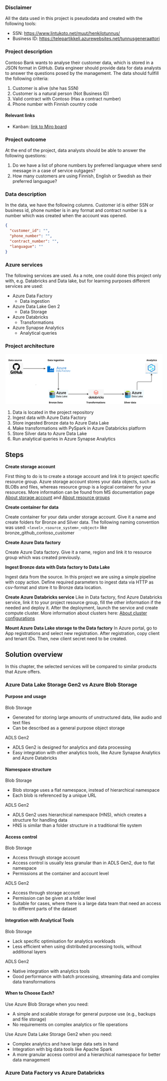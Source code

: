 ### Disclaimer
All the data used in this project is pseudodata and created with the following tools:
- SSN: https://www.lintukoto.net/muut/henkilotunnus/
- Business ID: https://telepartikkeli.azurewebsites.net/tunnusgeneraattori

### Project description

Contoso Bank wants to analyse their customer data, which is stored in a JSON format in GitHub. Data engineer should provide data for data analysts to answer the questions posed by the management. The data should fullfill the following criteria: 
1. Customer is alive (she has SSN)
2. Customer is a natural person (Not Business ID)
3. Valid contract with Contoso (Has a contract number)
4. Phone number with Finnish country code

#### Relevant links
- Kanban: [link to Miro board](https://miro.com/app/board/uXjVLejWrWU=/)

### Project outcome
At the end of the project, data analysts should be able to answer the following questions: 
1. Do we have a list of phone numbers by preferred languague where send message in a case of service outgages? 
2. How many customers are using Finnish, English or Swedish as their preferred languague?

### Data description
In the data, we have the following columns. Customer id is either SSN or business id, phone number is in any format and contract number is a number which was created when the account was opened. 
```json
{
  "customer_id": "",
  "phone_number": "",
  "contract_number": "",
  "languague": ""
}
```

### Azure services
The following services are used. As a note, one could done this project only with, e.g. Databricks and Data lake, but for learning purposes different services are used: 
- Azure Data Factory
  - Data ingestion
- Azure Data Lake Gen 2
  - Data Storage
- Azure Databricks
  - Transformations
- Azure Synapse Analytics
  - Analytical queries

### Project architecture

![Architecture Diagram](res/azure_de_project_architecture.jpg)

1. Data is located in the project repository
2. Ingest data with Azure Data Factory
3. Store ingested Bronze data to Azure Data Lake
4. Make transformations with PySpark in Azure Databricks platform
5. Store Silver data to Azure Data Lake
6. Run analytical queries in Azure Synapse Analytics

## Steps

**Create storage account**

First thing to do is to create a storage account and link it to project specific resource group. Azure storage account stores your data objects, such as BLOBs and files, whereas resource group is a logical container for your resources. More information can be found from MS documentation page [About storage account](https://learn.microsoft.com/en-us/azure/storage/common/storage-account-create?tabs=azure-portal) and [About resource groups](https://learn.microsoft.com/en-us/azure/azure-resource-manager/management/manage-resource-groups-portal#what-is-a-resource-group)

**Create container for data**

Create container for your data under storage account. Give it a name and create folders for Bronze and Silver data. The following naming convention was used: `<level>_<source_system>_<object>` like bronze_github_contoso_customer

**Create Azure Data factory**

Create Azure Data factory. Give it a name, region and link it to resource group which was created previously.

**Ingest Bronze data with Data factory to Data Lake**

Ingest data from the source. In this project we are using a simple pipeline with copy action. Define required parameters to ingest data via HTTP as csv-format and store it to Bronze data location.

**Create Azure Databricks service**
Like in Data factory, find Azure Databricks service, link it to your project resource group, fill the other information if the needed and deploy it. After the deployment, launch the service and create compute cluster. More information about clusters here: [About cluster configurations](https://learn.microsoft.com/en-us/azure/databricks/compute/configure)


**Mount Azure Data Lake storage to the Data factory**
In Azure portal, go to App registrations and select new registration. After registration, copy client and tenant IDs. Then, new client secret need to be created. 

## Solution overview
In this chapter, the selected services will be compared to similar products that Azure offers. 
### Azure Data Lake Storage Gen2 vs Azure Blob Storage 

#### Purpose and usage

Blob Storage
- Generated for storing large amounts of unstructured data, like audio and text files
- Can be described as a general purpose object storage

ADLS Gen2
- ADLS Gen2 is designed for analytics and data processing
- Easy integration with other analytics tools, like Azure Synapse Analytics and Azure Databricks

#### Namespace structure 

Blob Storage
- Blob storage uses a flat namespace, instead of hierarchical namespace
- Each blob is referenced by a unique URL

ADLS Gen2
- ADLS Gen2 uses hierarchical namespace (HNS), which creates a structure for handling data
- HNS is similar than a folder structure in a traditional file system

#### Access control

Blob Storage
- Access through storage account
- Access control is usually less granular than in ADLS Gen2, due to flat namespace
- Permissions at the container and account level

ADLS Gen2
- Access through storage account
- Permission can be given at a folder level
- Suitable for cases, where there is a large data team that need an access to different parts of the dataset

#### Integration with Analytical Tools

Blob Storage
- Lack specific optimisation for analytics workloads
- Less efficient when using distributed processing tools, without additional layers

ADLS Gen2
- Native integration with analytics tools
- Good performance with batch processing, streaming data and complex data transformations

#### When to Choose Each?

Use Azure Blob Storage when you need: 
- A simple and scalable storage for general purpose use (e.g., backups and file storage)
- No requirements on complex analytics or file operations

Use Azure Data Lake Storage Gen2 when you need: 
- Complex analytics and have large data sets in hand
- Integration with big data tools like Apache Spark
- A more granular access control and a hierarchical namespace for better data management

### Azure Data Factory vs Azure Databricks
